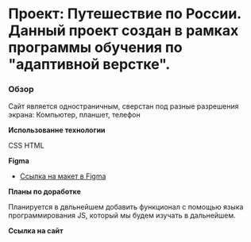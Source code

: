 # Проект: Путешествие по России. Данный проект создан в рамках программы обучения по "адаптивной верстке".

### Обзор
Сайт является одностраничным, сверстан под разные разрешения экрана: Компьютер, планшет, телефон

**Использованне технологии**

CSS HTML

**Figma**

* [Ссылка на макет в Figma](https://www.figma.com/file/5S2WSbEFL6awjVWJ0NWL8Q/Sprint-3_-Russia-_-desktop-mobile?node-id=28503%3A0)

**Планы по доработке**

Планируется в двльнейшем добавить функционал с помощью языка программирования JS, который мы будем изучать в дальнейшем.

**Ссылка на сайт**

